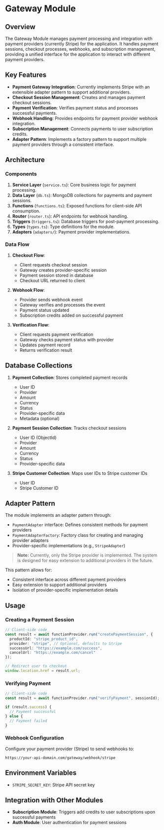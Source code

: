 # Gateway Module

## Overview

The Gateway Module manages payment processing and integration with payment providers (currently Stripe) for the application. It handles payment sessions, checkout processes, webhooks, and subscription management, providing a unified interface for the application to interact with different payment providers.

## Key Features

- **Payment Gateway Integration**: Currently implements Stripe with an extensible adapter pattern to support additional providers.
- **Checkout Session Management**: Creates and manages payment checkout sessions.
- **Payment Verification**: Verifies payment status and processes successful payments.
- **Webhook Handling**: Provides endpoints for payment provider webhook integration.
- **Subscription Management**: Connects payments to user subscription credits.
- **Adapter Pattern**: Implements a factory pattern to support multiple payment providers through a consistent interface.

## Architecture

### Components

1. **Service Layer** (`service.ts`): Core business logic for payment processing.
2. **Data Layer** (`db.ts`): MongoDB collections for payments and payment sessions.
3. **Functions** (`functions.ts`): Exposed functions for client-side API consumption.
4. **Router** (`router.ts`): API endpoints for webhook handling.
5. **Triggers** (`triggers.ts`): Database triggers for post-payment processing.
6. **Types** (`types.ts`): Type definitions for the module.
7. **Adapters** (`adapters/`): Payment provider implementations.

### Data Flow

1. **Checkout Flow**:
   - Client requests checkout session
   - Gateway creates provider-specific session
   - Payment session stored in database
   - Checkout URL returned to client

2. **Webhook Flow**:
   - Provider sends webhook event
   - Gateway verifies and processes the event
   - Payment status updated
   - Subscription credits added on successful payment

3. **Verification Flow**:
   - Client requests payment verification
   - Gateway checks payment status with provider
   - Updates payment record
   - Returns verification result

## Database Collections

1. **Payment Collection**: Stores completed payment records
   - User ID
   - Provider
   - Amount
   - Currency
   - Status
   - Provider-specific data
   - Metadata (optional)

2. **Payment Session Collection**: Tracks checkout sessions
   - User ID (ObjectId)
   - Provider
   - Amount
   - Currency
   - Status
   - Provider-specific data

3. **Stripe Customer Collection**: Maps user IDs to Stripe customer IDs
   - User ID
   - Stripe Customer ID

## Adapter Pattern

The module implements an adapter pattern through:

- `PaymentAdapter` interface: Defines consistent methods for payment providers
- `PaymentAdapterFactory`: Factory class for creating and managing provider adapters
- Provider-specific implementations (e.g., `StripeAdapter`)

> **Note:** Currently, only the Stripe provider is implemented. The system is designed for easy extension to additional providers in the future.

This pattern allows for:
- Consistent interface across different payment providers
- Easy extension to support additional providers
- Isolation of provider-specific implementation details

## Usage

### Creating a Payment Session

```typescript
// Client-side code
const result = await functionProvider.run("createPaymentSession", {
  productId: "stripe_product_id",
  provider: "stripe", // Optional, defaults to Stripe
  successUrl: "https://example.com/success",
  cancelUrl: "https://example.com/cancel"
});

// Redirect user to checkout
window.location.href = result.url;
```

### Verifying Payment

```typescript
// Client-side code
const result = await functionProvider.run("verifyPayment", sessionId);

if (result.success) {
  // Payment successful
} else {
  // Payment failed
}
```

### Webhook Configuration

Configure your payment provider (Stripe) to send webhooks to:

```
https://your-api-domain.com/gateway/webhook/stripe
```

## Environment Variables

- `STRIPE_SECRET_KEY`: Stripe API secret key

## Integration with Other Modules

- **Subscription Module**: Triggers add credits to user subscriptions upon successful payments
- **Auth Module**: User authentication for payment sessions 